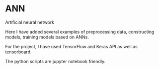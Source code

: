 # ANN
Artificial neural network

Here I have added several examples of preprocessing data, constructing models, training models based on ANNs.

For the project, I have used TensorFlow and Keras API as well as tensorboard.

The python scripts are jupyter notebook friendly.
